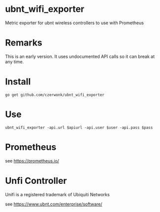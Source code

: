 # ubnt_wifi_exporter
Metric exporter for ubnt wireless controllers to use with Prometheus

# Remarks
This is an early version. It uses undocumented API calls so it can break at any  time.

# Install
```
go get github.com/czerwonk/ubnt_wifi_exporter
```

# Use
```
ubnt_wifi_exporter -api.url $apiurl -api.user $user -api.pass $pass
```

# Prometheus
see https://prometheus.io/

# Unfi Controller
Unifi is a registered trademark of Ubiquiti Networks

see https://www.ubnt.com/enterprise/software/
